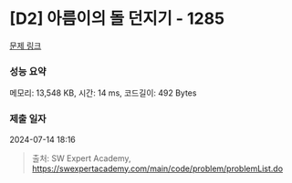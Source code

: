 # [D2] 아름이의 돌 던지기 - 1285 

[문제 링크](https://swexpertacademy.com/main/code/problem/problemDetail.do?contestProbId=AV18-stqI8oCFAZN) 

### 성능 요약

메모리: 13,548 KB, 시간: 14 ms, 코드길이: 492 Bytes

### 제출 일자

2024-07-14 18:16



> 출처: SW Expert Academy, https://swexpertacademy.com/main/code/problem/problemList.do